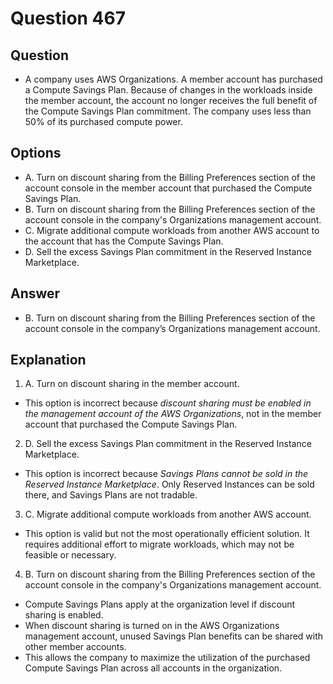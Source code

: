 # Question 467
## Question
* A company uses AWS Organizations. A member account has purchased a Compute Savings Plan. Because of changes in the workloads inside the member account, the account no longer receives the full benefit of the Compute Savings Plan commitment. The company uses less than 50% of its purchased compute power.

## Options
* A. Turn on discount sharing from the Billing Preferences section of the account console in the member account that purchased the Compute Savings Plan.
* B. Turn on discount sharing from the Billing Preferences section of the account console in the company's Organizations management account.
* C. Migrate additional compute workloads from another AWS account to the account that has the Compute Savings Plan.
* D. Sell the excess Savings Plan commitment in the Reserved Instance Marketplace.

## Answer
* B. Turn on discount sharing from the Billing Preferences section of the account console in the company’s Organizations management account.

## Explanation
1. A. Turn on discount sharing in the member account.
  * This option is incorrect because *discount sharing must be enabled in the management account of the AWS Organizations*, not in the member account that purchased the Compute Savings Plan.
2. D. Sell the excess Savings Plan commitment in the Reserved Instance Marketplace.
  * This option is incorrect because *Savings Plans cannot be sold in the Reserved Instance Marketplace*. Only Reserved Instances can be sold there, and Savings Plans are not tradable.
3. C. Migrate additional compute workloads from another AWS account.
  * This option is valid but not the most operationally efficient solution. It requires additional effort to migrate workloads, which may not be feasible or necessary. 
4. B. Turn on discount sharing from the Billing Preferences section of the account console in the company's Organizations management account.
  * Compute Savings Plans apply at the organization level if discount sharing is enabled.
  * When discount sharing is turned on in the AWS Organizations management account, unused Savings Plan benefits can be shared with other member accounts.
  * This allows the company to maximize the utilization of the purchased Compute Savings Plan across all accounts in the organization.
